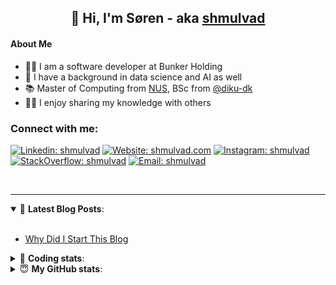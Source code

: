 <h2 align="center">
	👋 Hi, I'm Søren - aka <a href="https://shmulvad.com">shmulvad</a>
</h2>

#### About Me
- 👨‍💻 I am a software developer at Bunker Holding
- 🤖 I have a background in data science and AI as well
- 📚 Master of Computing from [NUS], BSc from [@diku-dk]
- 👨‍🏫 I enjoy sharing my knowledge with others

### Connect with me:

[![Linkedin: shmulvad](https://img.shields.io/badge/shmulvad-blue?style=flat&logo=Linkedin&logoColor=white)][linkedin]
[![Website: shmulvad.com](https://img.shields.io/badge/shmulvad.com-47CCCC?&style=flat&logo=Google-Chrome&logoColor=white)][website]
[![Instagram: shmulvad](https://img.shields.io/badge/-@shmulvad-purple?style=flat&logo=Instagram&logoColor=white)][instagram]
[![StackOverflow: shmulvad](https://img.shields.io/badge/shmulvad-FE7A16?style=flat&logo=stack-overflow&logoColor=white)][stackOverflow]
[![Email: shmulvad](https://img.shields.io/badge/shmulvad-D14836?style=flat&logo=gmail&logoColor=white)][mail]

<br />

---

<details open>
 <summary>📕 <b>Latest Blog Posts</b>: </summary>

<br>

<!-- BLOG-POST-LIST:START -->
- [Why Did I Start This Blog](https://shmulvad.com/blog/why-did-start-this-blog)
<!-- BLOG-POST-LIST:END -->

</details>

<!-- --- -->

<details>
 <summary>🤖 <b>Coding stats</b>: </summary>

<br>

NOTE: Doesn't track coding at work.

<!--START_SECTION:waka-->
![Code Time](http://img.shields.io/badge/Code%20Time-3%2C025%20hrs%2032%20mins-blue)

**I'm an Early 🐤** 

```text
🌞 Morning                2138 commits        ███████░░░░░░░░░░░░░░░░░░   26.42 % 
🌆 Daytime                3267 commits        ██████████░░░░░░░░░░░░░░░   40.38 % 
🌃 Evening                1909 commits        ██████░░░░░░░░░░░░░░░░░░░   23.59 % 
🌙 Night                  777 commits         ██░░░░░░░░░░░░░░░░░░░░░░░   09.60 % 
```


📊 **This Week I Spent My Time On** 

```text
💬 Programming Languages: 
TypeScript               3 hrs 50 mins       █████████░░░░░░░░░░░░░░░░   36.74 % 
Python                   3 hrs 1 min         ███████░░░░░░░░░░░░░░░░░░   29.02 % 
Other                    2 hrs 12 mins       █████░░░░░░░░░░░░░░░░░░░░   21.10 % 
Docker                   33 mins             █░░░░░░░░░░░░░░░░░░░░░░░░   05.27 % 
Bash                     16 mins             █░░░░░░░░░░░░░░░░░░░░░░░░   02.68 % 

🔥 Editors: 
VS Code                  8 hrs 14 mins       ████████████████████░░░░░   78.87 % 
Zsh                      2 hrs 12 mins       █████░░░░░░░░░░░░░░░░░░░░   21.10 % 
Sublime Text             0 secs              ░░░░░░░░░░░░░░░░░░░░░░░░░   00.03 % 

🐱‍💻 Projects: 
km24-core                9 hrs 21 mins       ██████████████████████░░░   89.60 % 
datapakke-interface      52 mins             ██░░░░░░░░░░░░░░░░░░░░░░░   08.46 % 
posthog-js               5 mins              ░░░░░░░░░░░░░░░░░░░░░░░░░   00.81 % 
company-scrapers         4 mins              ░░░░░░░░░░░░░░░░░░░░░░░░░   00.78 % 
Terminal                 2 mins              ░░░░░░░░░░░░░░░░░░░░░░░░░   00.33 % 
```


 Last Updated on 27/01/2025 18:49:14 UTC
<!--END_SECTION:waka-->

</details>

<!-- --- -->

<details>
 <summary>😇 <b>My GitHub stats</b>: </summary>

<br>

<img align="left" alt="shmulvad's Github Stats" src="https://github-readme-stats.vercel.app/api?username=shmulvad&show_icons=true&hide_border=true" />

</details>



[website]: https://shmulvad.com
[linkedin]: https://linkedin.com/in/shmulvad
[instagram]: https://instagram.com/shmulvad
[stackOverflow]: https://stackoverflow.com/users/9248793/shmulvad
[mail]: mailto:shmulvad@gmail.com
[@diku-dk]: https://github.com/diku-dk
[github]: https://github.com/shmulvad
[NUS]: https://www.nus.edu.sg
